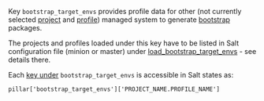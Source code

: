 
Key `bootstrap_target_envs` provides profile data for other (not currently
selected [project][1] and [profile][2]) managed system to generate
[bootstrap][5] packages.

The projects and profiles loaded under this key have to be listed in Salt
configuration file (minion or master) under [load_bootstrap_target_envs][3] -
see details there.

Each [key under][4] `bootstrap_target_envs` is accessible in Salt states as:
```
pillar['bootstrap_target_envs']['PROJECT_NAME.PROFILE_NAME']
```

[1]: docs/configs/common/this_system_keys/project/readme.md
[2]: docs/configs/common/this_system_keys/profile/readme.md
[3]: docs/configs/common/this_system_keys/load_bootstrap_target_envs/readme.md
[4]: docs/pillars/common/bootstrap_target_envs/_id/readme.md
[5]: docs/bootstrapping.md

